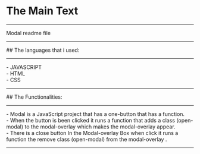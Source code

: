 # The Main Text
<hr>
Modal readme file
<hr>
## The languages that i used:
<hr>
- JAVASCRIPT<br>
- HTML<br>
- CSS<br>
<hr>
## The Functionalities:
<hr>
- Modal is a JavaScript project that has a one-button that has a function.<br>
- When the button is been clicked it runs a function that adds a class (open-modal) to the modal-overlay which makes the modal-overlay appear.<br>
- There is a close button In the Modal-overlay Box when click it runs a function the remove class (open-modal) from the modal-overlay .<br>
<hr>
